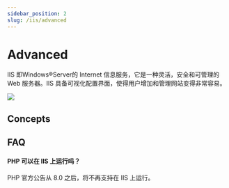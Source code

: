 ```yaml
---
sidebar_position: 2
slug: /iis/advanced
---
```


# Advanced

IIS 即Windows®Server的 Internet 信息服务，它是一种灵活，安全和可管理的 Web 服务器。IIS 具备可视化配置界面，使得用户增加和管理网站变得非常容易。

![](https://oss.aliyuncs.com/photogallery/photo/1904996544835414/4734/9207f5e7-e626-4afa-ac19-8c44ad2b315b.png)

## Concepts

## FAQ

#### PHP 可以在 IIS 上运行吗？

PHP 官方公告从 8.0 之后，将不再支持在 IIS 上运行。